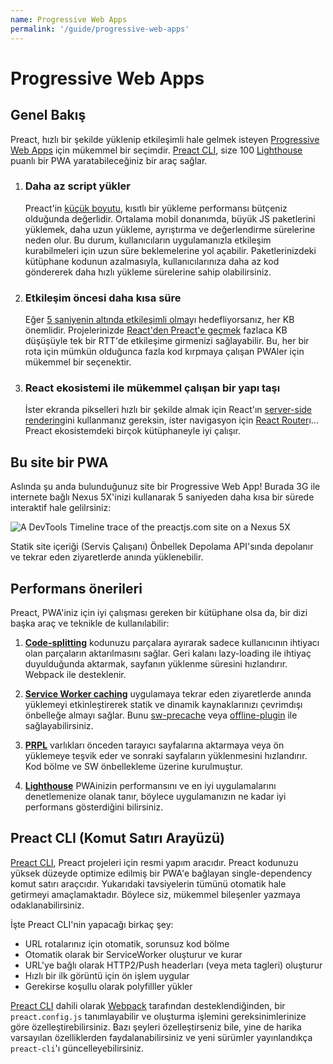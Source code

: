 ```yaml
---
name: Progressive Web Apps
permalink: '/guide/progressive-web-apps'
---
```


# Progressive Web Apps

## Genel Bakış

Preact, hızlı bir şekilde yüklenip etkileşimli hale gelmek isteyen [Progressive Web Apps](https://developers.google.com/web/progressive-web-apps/) için mükemmel bir seçimdir. [Preact CLI](https://github.com/preactjs/preact-cli/), size 100 [Lighthouse][LH] puanlı bir PWA yaratabileceğiniz bir araç sağlar.

[LH]: https://developers.google.com/web/tools/lighthouse/

<ol class="list-view">
    <li class="list-item">
        <div class="list-header">
          <div class="_bubble" style="background-image: url(/assets/pwa-guide/load-less-script.svg);"></div>
        </div>
        <div class="list-detail">
          <div class="_title-block">
            <h3>Daha az script yükler</h3>
          </div>
          <p class="_summary">Preact'in <a href="/about/project-goals">küçük boyutu</a>, kısıtlı bir yükleme performansı bütçeniz olduğunda değerlidir. Ortalama mobil donanımda, büyük JS paketlerini yüklemek, daha uzun yükleme, ayrıştırma ve değerlendirme sürelerine neden olur. Bu durum, kullanıcıların uygulamanızla etkileşim kurabilmeleri için uzun süre beklemelerine yol açabilir. Paketlerinizdeki kütüphane kodunun azalmasıyla, kullanıcılarınıza daha az kod göndererek daha hızlı yükleme sürelerine sahip olabilirsiniz. </p>
        </div>
    </li>
    <li class="list-item">
        <div class="list-header">
          <div class="_bubble" style="background-image: url(/assets/pwa-guide/faster-tti.svg);"></div>
        </div>
        <div class="list-detail">
          <div class="_title-block">
            <h3>Etkileşim öncesi daha kısa süre</h3>
          </div>
          <p class="_summary">Eğer <a href="https://infrequently.org/2016/09/what-exactly-makes-something-a-progressive-web-app/">5 saniyenin altında etkileşimli olma</a>yı hedefliyorsanız, her KB önemlidir. Projelerinizde <a href="/guide/switching-to-preact">React'den Preact'e geçmek</a> fazlaca KB düşüşüyle tek bir RTT'de etkileşime girmenizi sağlayabilir. Bu, her bir rota için mümkün olduğunca fazla kod kırpmaya çalışan PWAler için mükemmel bir seçenektir.</p>
        </div>
    </li>
    <li class="list-item">
        <div class="list-header">
          <div class="_bubble" style="background-image: url(/assets/pwa-guide/building-block.svg);"></div>
        </div>
        <div class="list-detail">
          <div class="_title-block">
            <h3>React ekosistemi ile mükemmel çalışan bir yapı taşı</h3>
          </div>
          <p class="_summary">İster ekranda pikselleri hızlı bir şekilde almak için React'ın <a href="https://facebook.github.io/react/docs/react-dom-server.html">server-side rendering</a>ini kullanmanız gereksin, ister navigasyon için <a href="https://github.com/ReactTraining/react-router">React Router</a>ı... Preact ekosistemdeki birçok kütüphaneyle iyi çalışır.</p>
        </div>
    </li>
</ol>

## Bu site bir PWA

Aslında şu anda bulunduğunuz site bir Progressive Web App! Burada 3G ile internete bağlı Nexus 5X'inizi kullanarak 5 saniyeden daha kısa bir sürede interaktif hale gelilrsiniz:

<img src="/assets/pwa-guide/timeline.jpg" alt="A DevTools Timeline trace of the preactjs.com site on a Nexus 5X"/>

Statik site içeriği (Servis Çalışanı) Önbellek Depolama API'sında depolanır ve tekrar eden ziyaretlerde anında yüklenebilir.

## Performans önerileri

Preact, PWA'iniz için iyi çalışması gereken bir kütüphane olsa da, bir dizi başka araç ve teknikle de kullanılabilir:

<ol class="list-view">
    <li class="list-item">
        <div class="list-header">
          <div class="_bubble" style="background-image: url(/assets/pwa-guide/code-splitting.svg);"></div>
        </div>
        <div class="list-detail">
          <p class="_summary"><strong><a href="https://webpack.js.org/guides/code-splitting/">Code-splitting</a></strong> kodunuzu parçalara ayırarak sadece kullanıcının ihtiyacı olan parçaların aktarılmasını sağlar. Geri kalanı lazy-loading ile ihtiyaç duyulduğunda aktarmak, sayfanın yüklenme süresini hızlandırır. Webpack ile desteklenir.</p>
        </div>
    </li>
    <li class="list-item">
        <div class="list-header">
          <div class="_bubble" style="background-image: url(/assets/pwa-guide/service-worker-caching.svg);"></div>
        </div>
        <div class="list-detail">
          <p class="_summary"><strong><a href="https://developers.google.com/web/fundamentals/getting-started/primers/service-workers">Service Worker caching</a></strong> uygulamaya tekrar eden ziyaretlerde anında yüklemeyi etkinleştirerek statik ve dinamik kaynaklarınızı çevrimdışı önbelleğe almayı sağlar. Bunu <a href="https://github.com/GoogleChrome/sw-precache#wrappers-and-starter-kits">sw-precache</a> veya <a href="https://github.com/NekR/offline-plugin">offline-plugin</a> ile sağlayabilirsiniz.</p>
        </div>
    </li>
    <li class="list-item">
        <div class="list-header">
          <div class="_bubble" style="background-image: url(/assets/pwa-guide/prpl.svg);"></div>
        </div>
        <div class="list-detail">
          <p class="_summary"><strong><a href="https://developers.google.com/web/fundamentals/performance/prpl-pattern/">PRPL</a></strong> varlıkları önceden tarayıcı sayfalarına aktarmaya veya ön yüklemeye teşvik eder ve sonraki sayfaların yüklenmesini hızlandırır. Kod bölme ve SW önbellekleme üzerine kurulmuştur.</p>
        </div>
    </li>
    <li class="list-item">
        <div class="list-header">
          <div class="_bubble" style="background-image: url(/assets/pwa-guide/lighthouse.svg);"></div>
        </div>
        <div class="list-detail">
          <p class="_summary"><strong><a href="https://github.com/GoogleChrome/lighthouse/">Lighthouse</a></strong> PWAinizin performansını ve en iyi uygulamalarını denetlemenize olanak tanır, böylece uygulamanızın ne kadar iyi performans gösterdiğini bilirsiniz.</p>
        </div>
    </li>
</ol>

## Preact CLI (Komut Satırı Arayüzü)

[Preact CLI](https://github.com/preactjs/preact-cli/), Preact projeleri için resmi yapım aracıdır. Preact kodunuzu yüksek düzeyde optimize edilmiş bir PWA'e bağlayan single-dependency komut satırı araçcıdır. Yukarıdaki tavsiyelerin tümünü otomatik hale getirmeyi amaçlamaktadır. Böylece siz, mükemmel bileşenler yazmaya odaklanabilirsiniz.

İşte Preact CLI'nin yapacağı birkaç şey:

- URL rotalarınız için otomatik, sorunsuz kod bölme
- Otomatik olarak bir ServiceWorker oluşturur ve kurar
- URL'ye bağlı olarak HTTP2/Push headerları (veya meta tagleri) oluşturur
- Hızlı bir ilk görüntü için ön işlem uygular
- Gerekirse koşullu olarak polyfilller yükler

[Preact CLI](https://github.com/preactjs/preact-cli/) dahili olarak [Webpack](https://webpack.js.org) tarafından desteklendiğinden, bir `preact.config.js` tanımlayabilir ve oluşturma işlemini gereksinimlerinize göre özelleştirebilirsiniz. Bazı şeyleri özelleştirseniz bile, yine de harika varsayılan özelliklerden faydalanabilirsiniz ve yeni sürümler yayınlandıkça `preact-cli`'ı güncelleyebilirsiniz.
